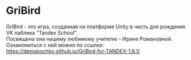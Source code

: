 # GriBird

GriBird - это игра, созданная на платформе Unity в честь дня рождения VK паблика "Tandex School".<br>
Посвящена она нашему любимому учителю - Ирине Романовной.<br>
Ознакомиться с ней можно по ссылке: <br>
https://denisbochko.github.io/GriBird-for-TANDEX-1.6.1/
